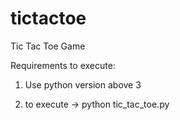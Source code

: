 # tictactoe
Tic Tac Toe Game

Requirements to execute:

1. Use python version above 3

2. to execute -> python tic_tac_toe.py
